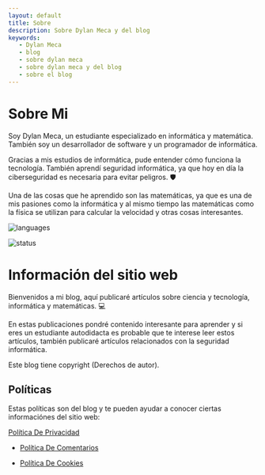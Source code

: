 ```yaml
---
layout: default
title: Sobre
description: Sobre Dylan Meca y del blog
keywords:
   - Dylan Meca
   - blog
   - sobre dylan meca
   - sobre dylan meca y del blog
   - sobre el blog
---
```

 
# Sobre Mi

Soy Dylan Meca, un estudiante especializado en informática y matemática. También soy un desarrollador de software y un programador de informática.

Gracias a mis estudios de informática, pude entender cómo funciona la tecnología. También aprendí seguridad informática, ya que hoy en día la ciberseguridad es necesaria para evitar peligros. 🛡

Una de las cosas que he aprendido son las matemáticas, ya que es una de mis pasiones como la informática y al mismo tiempo las matemáticas como la física se utilizan para calcular la velocidad y otras cosas interesantes.

![languages](https://github-readme-stats.vercel.app/api/top-langs/?username=dylanmeca&layout=compact)

![status](https://github-readme-stats.vercel.app/api?username=dylanmeca)

# Información del sitio web

Bienvenidos a mi blog, aquí publicaré artículos sobre ciencia y tecnología, informática y matemáticas. 💻

En estas publicaciones pondré contenido interesante para aprender y si eres un estudiante autodidacta es probable que te interese leer estos artículos, también publicaré artículos relacionados con la seguridad informática.

Este blog tiene copyright (Derechos de autor).

## Políticas

Estas políticas son del blog y te pueden ayudar a conocer ciertas informaciónes del sitio web:

<a target="_blank" href="{{ 'politica-de-privacidad' | relative_url }}">Política De Privacidad</a>

* [Política De Comentarios](https://dylanmeca.github.io/politica-de-comentarios)

* [Política De Cookies](https://dylanmeca.github.io/politica-de-cookies)


